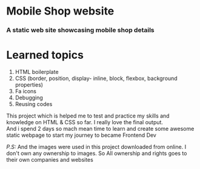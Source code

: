 # Mobile Shop website
### A static web site showcasing mobile shop details

# Learned topics
1. HTML boilerplate
2. CSS (border, position, display- inline, block, flexbox, background properties)
3. Fa icons
4. Debugging
5. Reusing codes

<p>This project which is helped me to test and practice my skills and knowledge on HTML & CSS so far. I really love the final output. <br> And i spend 2 days so mach mean time to learn and create some awesome static webpage to start my journey to became Frontend Dev</p>

<p><i>P.S:</i> And the images were used in this project downloaded from online. I don't own any ownership to images. So All ownership and rights goes to their own companies and websites</p>
